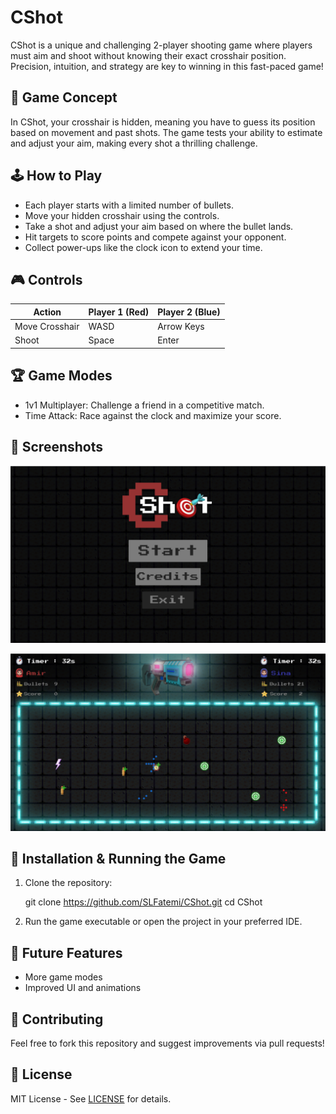 # CShot

CShot is a unique and challenging 2-player shooting game where players must aim and shoot without knowing their exact crosshair position. Precision, intuition, and strategy are key to winning in this fast-paced game!

## 🎯 Game Concept
In CShot, your crosshair is hidden, meaning you have to guess its position based on movement and past shots. The game tests your ability to estimate and adjust your aim, making every shot a thrilling challenge.

## 🕹️ How to Play
- Each player starts with a limited number of bullets.
- Move your hidden crosshair using the controls.
- Take a shot and adjust your aim based on where the bullet lands.
- Hit targets to score points and compete against your opponent.
- Collect power-ups like the clock icon to extend your time.

## 🎮 Controls
| Action      | Player 1 (Red) | Player 2 (Blue) |
|------------|--------------|----------------|
| Move Crosshair | WASD | Arrow Keys |
| Shoot | Space | Enter |

## 🏆 Game Modes
- 1v1 Multiplayer: Challenge a friend in a competitive match.
- Time Attack: Race against the clock and maximize your score.

## 📸 Screenshots
![CShot Gameplay](./menu2.png) 

![CShot Gameplay](./game2.png) 


## 🔧 Installation & Running the Game
1. Clone the repository:
  
   git clone https://github.com/SLFatemi/CShot.git
   cd CShot
   
2. Run the game executable or open the project in your preferred IDE.

## 🚀 Future Features
- More game modes
- Improved UI and animations

## 🤝 Contributing
Feel free to fork this repository and suggest improvements via pull requests!

## 📜 License
MIT License - See [LICENSE](./LICENSE) for details.
